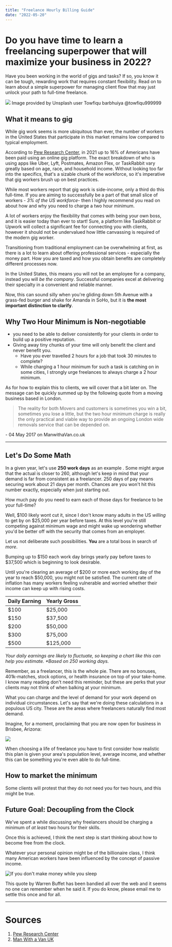 ```yaml
---
title: "Freelance Hourly Billing Guide"
date: "2022-05-20"
---
```


# Do you have time to learn a freelancing superpower that will maximize your business in 2022?

Have you been working in the world of gigs and tasks? If so, you know it can be tough, rewarding work that requires constant flexibility. Read on to learn about a simple superpower for managing client flow that may just unlock your path to full-time freelance.

![](/images/towfiqu_barbhuiya_xkArbdUcUeE_unsplash.jpg)
Image provided by Unsplash user Towfiqu barbhuiya @towfiqu999999

## What it means to gig

While gig work seems is more ubiquitous than ever, the number of workers in the United States that participate in this market remains low compared to typical employment.

According to [Pew Research Center](https://www.pewresearch.org/internet/2021/12/08/the-state-of-gig-work-in-2021/), in 2021 up to 16% of Americans have been paid using an online gig platform. The exact breakdown of who is using apps like Uber, Lyft, Postmates, Amazon Flex, or TaskRabbit vary greatly based on age, race, and household income. Without looking too far into the specifics, that's a sizable chunk of the workforce, so it's imperative that gig workers brush up on best practices.

While most workers report that gig work is side-income, only a third do this full-time. If you are aiming to successfully be a part of that small slice of workers - _3% of the US workforce_- then I highly recommend you read on about how and why you need to charge a two hour minimum.

A lot of workers enjoy the flexibility that comes with being your own boss, and it is easier today than ever to start! Sure, a platform like TaskRabbit or Upwork will collect a significant fee for connecting you with clients, however it should not be undervalued how little canvassing is required of the modern gig worker.

Transitioning from traditional employment can be overwhelming at first, as there is a lot to learn about offering professional services - especially the money part. How you are taxed and how you obtain benefits are completely different processes now.

In the United States, this means you will not be an employee for a company, instead you will _be the company_. Successful companies excel at delivering their specialty in a convenient and reliable manner.

Now, this can sound silly when you're gliding down 5th Avenue with a grass-fed burger and shake for Amanda in SoHo, but it is **the most important distinction to clarify**.

## Why Two Hour Minimum is Non-negotiable

- you need to be able to deliver consistently for your clients in order to build up a positive reputation.
- Giving away tiny chunks of your time will only benefit the client and never benefit you.
  - Have you ever travelled 2 hours for a job that took 30 minutes to complete?
  - While charging a 1 hour minimum for such a task is catching on in some cities, I strongly urge freelances to always charge a 2 hour minimum.

As for how to explain this to clients, we will cover that a bit later on. The message can be quickly summed up by the following quote from a moving business based in London.

> The reality for both Movers and customers is sometimes you win a bit, sometimes you lose a little, but the two hour minimum charge is really the only practical and viable way to provide an ongoing London wide removals service that can be depended on.

\- 04 May 2017 on ManwithaVan.co.uk

---

## Let's Do Some Math

In a given year, let's use **250 work days** as an example . Some might argue that the actual is closer to 260, although let's keep in mind that your demand is far from consistent as a freelancer. 250 days of pay means securing work about 21 days per month. Chances are you won't hit this number exactly, especially when just starting out.

How much pay do you need to earn each of those days for freelance to be your full-time?

Well, $100 likely wont cut it, since I don't know many adults in the US _willing_ to get by on $25,000 per year before taxes. At this level you're still competing against minimum wage and might wake up wondering whether you'd be better off with the security that comes from an employer.

Let us not deliberate such possibilities. **You** are a total boss in search of _more_.

Bumping up to $150 each work day brings yearly pay before taxes to $37,500 which is beginning to look desirable.

Until you're clearing an average of $200 or more each working day of the year to reach $50,000, you might not be satisfied. The current rate of inflation has many workers feeling vulnerable and worried whether their income can keep up with rising costs.

| Daily Earning | Yearly Gross |
| ------------- | ------------ |
| $100          | $25,000      |
| $150          | $37,500      |
| $200          | $50,000      |
| $300          | $75,000      |
| $500          | $125,000     |

_Your daily earnings are likely to fluctuate, so keeping a chart like this can help you estimate. \*Based on 250 working days._

Remember, as a freelancer, this is the whole pie. There are no bonuses, 401k-matches, stock options, or health insurance on top of your take-home. I know many reading don't need this reminder, but these are perks that your clients may not think of when balking at your minimum.

What you can charge and the level of demand for your work depend on individual circumstances. Let's say that we're doing these calculations in a populous US city. These are the areas where freelancers naturally find most demand.

Imagine, for a moment, proclaiming that you are now open for business in Brisbee, Arizona:

![](/images/Brisbee_Arizona_Population.png)

When choosing a life of freelance you have to first consider how realistic this plan is given your area's population level, average income, and whether this can be something you're even able to do full-time.

## How to market the minimum

Some clients will protest that they do not need you for two hours, and this might be true.

## Future Goal: Decoupling from the Clock

We've spent a while discussing why freelancers should be charging a minimum of _at least_ two hours for their skills.

Once this is achieved, I think the next step is start thinking about how to become free from the clock.

Whatever your personal opinion might be of the billionaire class, I think many American workers have been influenced by the concept of passive income.

![If you don't make money while you sleep](/images/Warren_Buffett_Quote.jpg)

This quote by Warren Buffet has been bandied all over the web and it seems no one can remember when he said it. If you do know, please email me to settle this once and for all.

---

# Sources

1. [Pew Research Center](https://www.pewresearch.org/internet/2021/12/08/the-state-of-gig-work-in-2021/)
2. [Man With a Van UK](https://manwithavan.co.uk/blog/the-two-hour-minimum-charge-explained)
